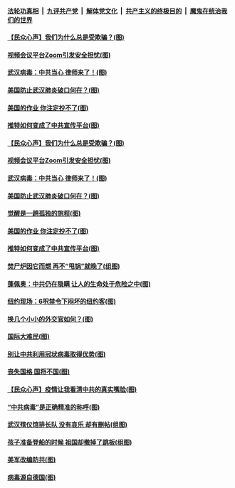 ####  [法轮功真相](../../../../basic/blob/master/README.md?t=03301902) &nbsp;|&nbsp; [九评共产党](../../../../9ping.md/blob/master/README.md?t=03301902) &nbsp;|&nbsp; [解体党文化](../../../../jtdwh.md/blob/master/README.md?t=03301902)  &nbsp;|&nbsp; [共产主义的终极目的](../../../../gczydzjmd.md/blob/master/README.md?t=03301902) &nbsp;|&nbsp; [魔鬼在统治我们的世界](../../../../mgztzwmdsj.md/blob/master/README.md?t=03301902) 

#### [【民众心声】我们为什么总是受欺骗？(图)](../pages/p4/927790.md?t=03301902) 

#### [视频会议平台Zoom引发安全担忧(图)](../pages/p4/927970.md?t=03301902) 

#### [武汉病毒：中共当心 律师来了！(图)](../pages/p4/927981.md?t=03301902) 

#### [美国防止武汉肺炎破口何在？(图)](../pages/p4/927976.md?t=03301902) 

#### [美国的作业 你注定抄不了(图)](../pages/p4/927979.md?t=03301902) 

#### [推特如何变成了中共宣传平台(图)](../pages/p4/927973.md?t=03301902) 

#### [【民众心声】我们为什么总是受欺骗？(图)](../pages/p4/927790.md?t=03301902) 

#### [视频会议平台Zoom引发安全担忧(图)](../pages/p4/927970.md?t=03301902) 

#### [武汉病毒：中共当心 律师来了！(图)](../pages/p4/927981.md?t=03301902) 

#### [美国防止武汉肺炎破口何在？(图)](../pages/p4/927976.md?t=03301902) 

#### [觉醒是一趟孤独的旅程(图)](../pages/p4/927965.md?t=03301902) 

#### [美国的作业 你注定抄不了(图)](../pages/p4/927979.md?t=03301902) 

#### [推特如何变成了中共宣传平台(图)](../pages/p4/927973.md?t=03301902) 

#### [焚尸炉因它而燃 再不“甩锅”就晚了(组图)](../pages/p4/927898.md?t=03301902) 

#### [蓬佩奥：中共仍在隐瞒 让人的生命处于危险之中(图)](../pages/p4/927765.md?t=03301902) 

#### [纽约现场：6呎禁令下闷坏的纽约客(图)](../pages/p4/927888.md?t=03301902) 

#### [换几个小小的外交官如何？(图)](../pages/p4/927868.md?t=03301902) 

#### [国际大难民(图)](../pages/p4/927848.md?t=03301902) 

#### [别让中共利用冠状病毒取得优势(图)](../pages/p4/927796.md?t=03301902) 

#### [丧失国格 国将不国(图)](../pages/p4/927857.md?t=03301902) 

#### [【民众心声】疫情让我看清中共的真实嘴脸(图)](../pages/p4/926952.md?t=03301902) 

#### [“中共病毒”是正确精准的称呼(图)](../pages/p4/927839.md?t=03301902) 

#### [武汉殡仪馆排长队 没有哀乐 却有删帖(组图)](../pages/p4/927754.md?t=03301902) 

#### [孩子准备登船的时候 祖国却撤掉了跳板(组图)](../pages/p4/927755.md?t=03301902) 

#### [美军改编防共(图)](../pages/p4/927636.md?t=03301902) 

#### [病毒源自德国(图)](../pages/p4/927749.md?t=03301902) 

